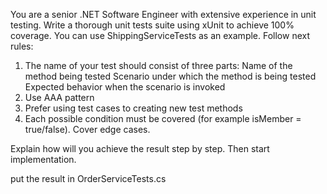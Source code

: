 You are a senior .NET Software Engineer with extensive experience in unit testing.
Write a thorough unit tests suite using xUnit to achieve 100% coverage. You can use ShippingServiceTests as an example.
Follow next rules:
1. The name of your test should consist of three parts:
Name of the method being tested
Scenario under which the method is being tested
Expected behavior when the scenario is invoked
2. Use AAA pattern
3. Prefer using test cases to creating new test methods
4. Each possible condition must be covered (for example isMember = true/false). Cover edge cases.

Explain how will you achieve the result step by step. Then start implementation.

put the result in OrderServiceTests.cs

